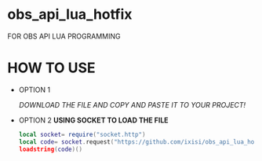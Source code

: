 # obs_api_lua_hotfix

FOR OBS API LUA PROGRAMMING

# HOW TO USE
* OPTION 1 

  *DOWNLOAD THE FILE AND COPY AND PASTE IT TO YOUR PROJECT!*
* OPTION 2 **USING SOCKET TO LOAD THE FILE**

   ```lua
   local socket= require("socket.http")
   local code= socket.request("https://github.com/ixisi/obs_api_lua_hotfix/obs_api_hotfix.lua")
   loadstring(code)()
   ```


   
